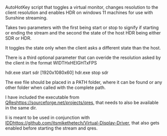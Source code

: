 AutoHotKey script that toggles a virtual monitor, changes resolution to the client resolution and enables HDR on windows 11 machines for use with Sunshine streaming.

Takes two parameters with the first being start or stop to signify if starting or ending the stream 
and the second the state of the host HDR being either SDR or HDR.

It toggles the state only when the client asks a different state than the host.

There is a third optional parameter that can overide the resolution asked by the client in the format WIDTHxHEIGHTxFPS

hdr.exe start sdr [1920x1080x60]
hdr.exe stop sdr

The exe file should be placed in a PATH folder, where it can be found or any other folder when called with the complete path.

I have included the executable from [QRes](https://sourceforge.net/projects/qres/)https://sourceforge.net/projects/qres, that needs to also be available in the same dir.

Ii is meant to be used in conjunction with [IDD](https://github.com/itsmikethetech/Virtual-Display-Driver)https://github.com/itsmikethetech/Virtual-Display-Driver,
that also gets enabled before starting the stream and qres.
